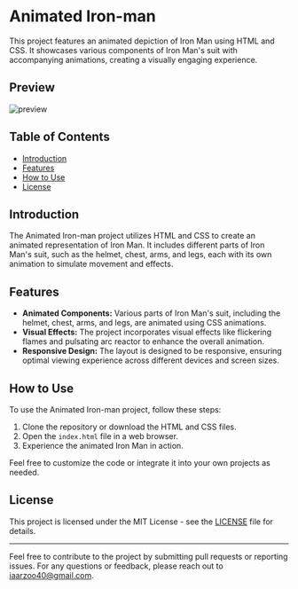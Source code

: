 # Animated Iron-man

This project features an animated depiction of Iron Man using HTML and CSS. It showcases various components of Iron Man's suit with accompanying animations, creating a visually engaging experience.

## Preview
![preview](https://github.com/withaarzoo/Iron-man/assets/59678435/fed41443-9ac4-40bf-8bb7-0ffaa0ba5f64)

## Table of Contents

- [Introduction](#introduction)
- [Features](#features)
- [How to Use](#how-to-use)
- [License](#license)

## Introduction

The Animated Iron-man project utilizes HTML and CSS to create an animated representation of Iron Man. It includes different parts of Iron Man's suit, such as the helmet, chest, arms, and legs, each with its own animation to simulate movement and effects.

## Features

- **Animated Components:** Various parts of Iron Man's suit, including the helmet, chest, arms, and legs, are animated using CSS animations.
- **Visual Effects:** The project incorporates visual effects like flickering flames and pulsating arc reactor to enhance the overall animation.
- **Responsive Design:** The layout is designed to be responsive, ensuring optimal viewing experience across different devices and screen sizes.

## How to Use

To use the Animated Iron-man project, follow these steps:

1. Clone the repository or download the HTML and CSS files.
2. Open the `index.html` file in a web browser.
3. Experience the animated Iron Man in action.

Feel free to customize the code or integrate it into your own projects as needed.

## License

This project is licensed under the MIT License - see the [LICENSE](LICENSE) file for details.

---

Feel free to contribute to the project by submitting pull requests or reporting issues. For any questions or feedback, please reach out to [iaarzoo40@gmail.com](mailto:iaarzoo40@gmail.com).

